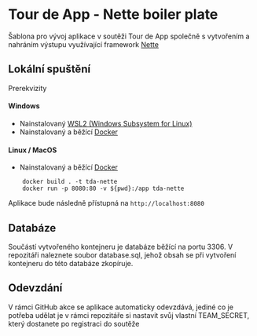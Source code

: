 # Tour de App - Nette boiler plate

Šablona pro vývoj aplikace v soutěži Tour de App společně s vytvořením a nahráním výstupu využívající framework [Nette](https://nette.org/cs/)

## Lokální spuštění

Prerekvizity

#### Windows
- Nainstalovaný [WSL2 (Windows Subsystem for Linux)](https://learn.microsoft.com/en-us/windows/wsl/install)
- Nainstalovaný a běžící [Docker](https://www.docker.com/)

#### Linux / MacOS
- Nainstalovaný a běžící [Docker](https://www.docker.com/)

```
    docker build . -t tda-nette
    docker run -p 8080:80 -v ${pwd}:/app tda-nette
```

Aplikace bude následně přístupná na `http://localhost:8080`

## Databáze

Součástí vytvořeného kontejneru je databáze běžící na portu 3306. V repozitáři naleznete soubor database.sql, jehož obsah se při vytvoření kontejneru do této databáze zkopíruje.

## Odevzdání
V rámci GitHub akce se aplikace automaticky odevzdává, jediné co je potřeba udělat je v rámci repozitáře si nastavit svůj vlastní TEAM\_SECRET, který dostanete po registraci do soutěže

